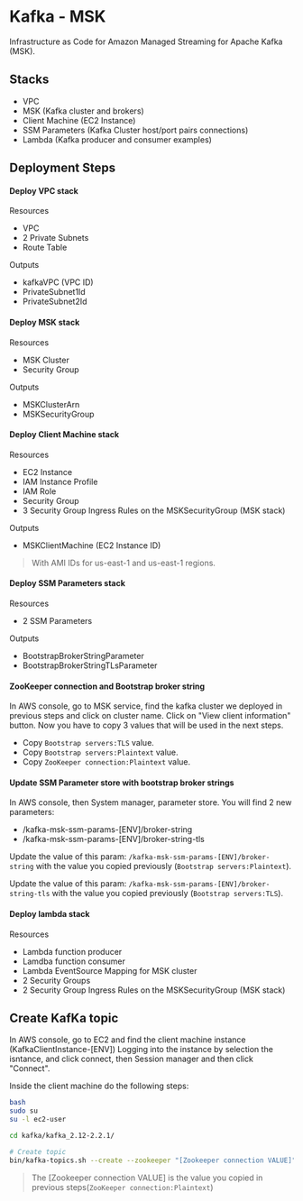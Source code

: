 # Kafka - MSK
Infrastructure as Code for Amazon Managed Streaming for Apache Kafka (MSK).

## Stacks
- VPC
- MSK (Kafka cluster and brokers)
- Client Machine (EC2 Instance)
- SSM Parameters (Kafka Cluster host/port pairs connections)
- Lambda (Kafka producer and consumer examples)

## Deployment Steps

#### Deploy VPC stack
Resources
- VPC
- 2 Private Subnets
- Route Table

Outputs
- kafkaVPC (VPC ID)
- PrivateSubnet1Id
- PrivateSubnet2Id

#### Deploy MSK stack
Resources
- MSK Cluster
- Security Group

Outputs
- MSKClusterArn
- MSKSecurityGroup

#### Deploy Client Machine stack
Resources
- EC2 Instance
- IAM Instance Profile
- IAM Role
- Security Group
- 3 Security Group Ingress Rules on the MSKSecurityGroup (MSK stack)

Outputs
- MSKClientMachine (EC2 Instance ID)

> With AMI IDs for us-east-1 and us-east-1 regions.

#### Deploy SSM Parameters stack
Resources
- 2 SSM Parameters

Outputs
- BootstrapBrokerStringParameter
- BootstrapBrokerStringTLsParameter

#### ZooKeeper connection and Bootstrap broker string
In AWS console, go to MSK service, find the kafka cluster we deployed in previous steps and click on cluster name.
Click on "View client information" button. Now you have to copy 3 values that will be used in the next steps.

- Copy `Bootstrap servers:TLS` value.
- Copy `Bootstrap servers:Plaintext` value.
- Copy `ZooKeeper connection:Plaintext` value.

#### Update SSM Parameter store with bootstrap broker strings

In AWS console, then System manager, parameter store. You will find 2 new parameters:
- /kafka-msk-ssm-params-[ENV]/broker-string
- /kafka-msk-ssm-params-[ENV]/broker-string-tls

Update the value of this param: `/kafka-msk-ssm-params-[ENV]/broker-string` with the value you copied previously (`Bootstrap servers:Plaintext`).

Update the value of this param: `/kafka-msk-ssm-params-[ENV]/broker-string-tls` with the value you copied previously (`Bootstrap servers:TLS`).

#### Deploy lambda stack
Resources
- Lambda function producer
- Lamdba function consumer
- Lambda EventSource Mapping for MSK cluster
- 2 Security Groups
- 2 Security Group Ingress Rules on the MSKSecurityGroup (MSK stack)

## Create KafKa topic

In AWS console, go to EC2 and find the client machine instance (KafkaClientInstance-[ENV])
Logging into the instance by selection the isntance, and click connect, then Session manager and then click "Connect".

Inside the client machine do the following steps:
````bash
bash
sudo su
su -l ec2-user

cd kafka/kafka_2.12-2.2.1/

# Create topic
bin/kafka-topics.sh --create --zookeeper "[Zookeeper connection VALUE]" --replication-factor 2 --partitions 1 --topic [TOPICNAME]
````
> The [Zookeeper connection VALUE] is the value you copied in previous steps(`ZooKeeper connection:Plaintext`)